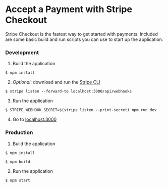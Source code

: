 # Accept a Payment with Stripe Checkout

Stripe Checkout is the fastest way to get started with payments. Included are some basic build and run scripts you can use to start up the application.

### Development
1. Build the application
~~~shell
$ npm install
~~~

2. _Optional_: download and run the [Stripe CLI](https://stripe.com/docs/stripe-cli)
~~~shell
$ stripe listen --forward-to localhost:3000/api/webhooks
~~~

3. Run the application
~~~shell
$ STRIPE_WEBHOOK_SECRET=$(stripe listen --print-secret) npm run dev
~~~

4. Go to [localhost:3000](http://localhost:3000)

### Production
1. Build the application
~~~shell
$ npm install

$ npm build
~~~

2. Run the application
~~~shell
$ npm start
~~~